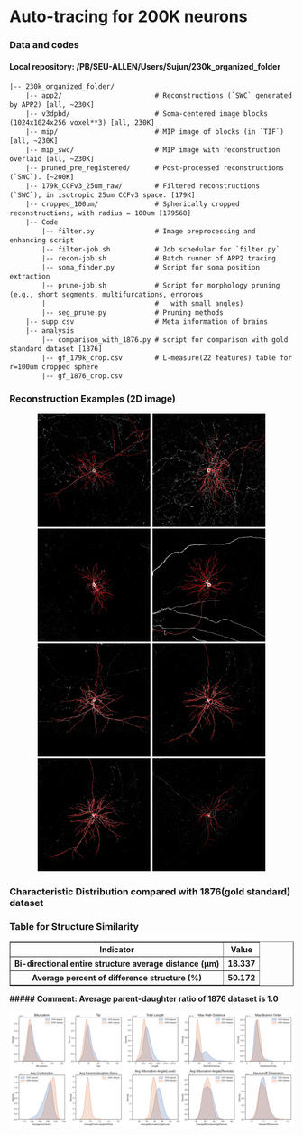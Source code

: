 # Auto-tracing for 200K neurons

### Data and codes
#### Local repository: /PB/SEU-ALLEN/Users/Sujun/230k_organized_folder
```
|-- 230k_organized_folder/
    |-- app2/                       # Reconstructions (`SWC` generated by APP2) [all, ~230K]
    |-- v3dpbd/                     # Soma-centered image blocks (1024x1024x256 voxel**3) [all, 230K]
    |-- mip/                        # MIP image of blocks (in `TIF`) [all, ~230K]
    |-- mip_swc/                    # MIP image with reconstruction overlaid [all, ~230K]
    |-- pruned_pre_registered/      # Post-processed reconstructions (`SWC`). [~200K]
    |-- 179k_CCFv3_25um_raw/        # Filtered reconstructions (`SWC`), in isotropic 25um CCFv3 space. [179K]
    |-- cropped_100um/              # Spherically cropped reconstructions, with radius = 100um [179568]
    |-- Code
        |-- filter.py               # Image preprocessing and enhancing script
        |-- filter-job.sh           # Job schedular for `filter.py`
        |-- recon-job.sh            # Batch runner of APP2 tracing
        |-- soma_finder.py          # Script for soma position extraction
        |-- prune-job.sh            # Script for morphology pruning (e.g., short segments, multifurcations, errorous
        |                           #   with small angles)
        |-- seg_prune.py            # Pruning methods
    |-- supp.csv                    # Meta information of brains
    |-- analysis
        |-- comparison_with_1876.py # script for comparison with gold standard dataset [1876]
        |-- gf_179k_crop.csv        # L-measure(22 features) table for r=100um cropped sphere
        |-- gf_1876_crop.csv        
```

### Reconstruction Examples (2D image)
<div class="1" align='center'>
    <img src="https://github.com/SEU-ALLEN-codebase/BrainParcellation/blob/main/reconstruction/figures/mip_examples/5749_4916_4542.png" width=200/><b>  <b/>
    <img src="https://github.com/SEU-ALLEN-codebase/BrainParcellation/blob/main/reconstruction/figures/mip_examples/5996_8205_3698.png" width=200/><b>  <b/>
    <img src="https://github.com/SEU-ALLEN-codebase/BrainParcellation/blob/main/reconstruction/figures/mip_examples/9517_8249_6626.png" width=200/><b>  <b/>
    <img src="https://github.com/SEU-ALLEN-codebase/BrainParcellation/blob/main/reconstruction/figures/mip_examples/9970_10457_5550.png" width=200/>
</div>
<div class="2" align='center'>
    <img src="https://github.com/SEU-ALLEN-codebase/BrainParcellation/blob/main/reconstruction/figures/mip_examples/17601_2198_4862.png" width=200/><b>  <b/>
    <img src="https://github.com/SEU-ALLEN-codebase/BrainParcellation/blob/main/reconstruction/figures/mip_examples/19014_2874_4233.png" width=200/><b>  <b/>
    <img src="https://github.com/SEU-ALLEN-codebase/BrainParcellation/blob/main/reconstruction/figures/mip_examples/19014_2874_4233.png" width=200/><b>  <b/>
    <img src="https://github.com/SEU-ALLEN-codebase/BrainParcellation/blob/main/reconstruction/figures/mip_examples/23627_4542_5025.png" width=200/>
</div>


### Characteristic Distribution compared with 1876(gold standard) dataset
<h3> Table for Structure Similarity </h3>
<table border = "1.5" width="600px" cellspacing = 10 align = "center">
    <tr>
        <th align = "center"> Indicator</th>
        <th align = "center"> Value</th>
    </tr>
    <tr>
        <th align = "center"> Bi-directional entire structure average distance (&#956;m) </th>
        <th align = "center"> 18.337</th>
    </tr>
    <tr>
        <th align = "center"> Average percent of difference structure (%) </th>
        <th algn = "center"> 50.172 </th>
    </tr>
</table>
##### Comment: Average parent-daughter ratio of 1876 dataset is 1.0

![image](https://github.com/SEU-ALLEN-codebase/BrainParcellation/blob/main/reconstruction/figures/1876_comparison.png)
